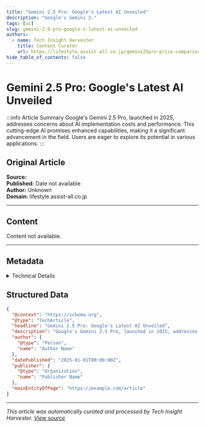 ```yaml
---
title: "Gemini 2.5 Pro: Google's Latest AI Unveiled"
description: "Google's Gemini 2."
tags: [ai]
slug: gemini-2-5-pro-google-s-latest-ai-unveiled
authors: 
  - name: Tech Insight Harvester
    title: Content Curator
    url: https://lifestyle.assist-all.co.jp/gemini25pro-price-comparison-api-plan-tips/
hide_table_of_contents: false
---
```


# Gemini 2.5 Pro: Google's Latest AI Unveiled

:::info Article Summary
Google's Gemini 2.5 Pro, launched in 2025, addresses concerns about AI implementation costs and performance. This cutting-edge AI promises enhanced capabilities, making it a significant advancement in the field. Users are eager to explore its potential in various applications.
:::

## Original Article

**Source:** [](https://lifestyle.assist-all.co.jp/gemini25pro-price-comparison-api-plan-tips/)  
**Published:** Date not available  
**Author:** Unknown  
**Domain:** lifestyle.assist-all.co.jp

---

## Content

Content not available.

---

## Metadata

<details>
<summary>Technical Details</summary>

- **Crawled:** 2025-06-10 13:33 UTC
- **Processed:** 2025-06-10 13:35 UTC
- **Word Count:** 0
- **Extraction Method:** mercury
- **LLM Model:** gpt-4o
- **Keyword:** Gemini Pro

</details>

## Structured Data

```json
{
  "@context": "https://schema.org",
  "@type": "TechArticle",
  "headline": "Gemini 2.5 Pro: Google's Latest AI Unveiled",
  "description": "Google's Gemini 2.5 Pro, launched in 2025, addresses concerns...",
  "author": {
    "@type": "Person",
    "name": "Author Name"
  },
  "datePublished": "2025-01-01T00:00:00Z",
  "publisher": {
    "@type": "Organization",
    "name": "Publisher Name"
  },
  "mainEntityOfPage": "https://example.com/article"
}
```

---

*This article was automatically curated and processed by Tech Insight Harvester. [View source](https://lifestyle.assist-all.co.jp/gemini25pro-price-comparison-api-plan-tips/)*